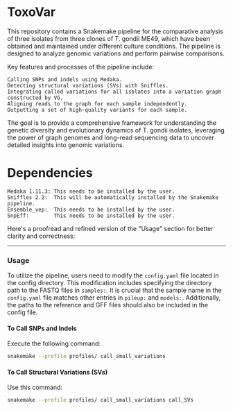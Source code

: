 # ToxoVar
This repository contains a Snakemake pipeline for the comparative analysis of three isolates from three clones of T. gondii ME49, which have been obtained and maintained under different culture conditions. The pipeline is designed to analyze genomic variations and perform pairwise comparisons.

Key features and processes of the pipeline include:

    Calling SNPs and indels using Medaka.
    Detecting structural variations (SVs) with Sniffles.
    Integrating called variations for all isolates into a variation graph constructed by VG.
    Aligning reads to the graph for each sample independently.
    Outputting a set of high-quality variants for each sample.

The goal is to provide a comprehensive framework for understanding the genetic diversity and evolutionary dynamics of T. gondii isolates, leveraging the power of graph genomes and long-read sequencing data to uncover detailed insights into genomic variations.

# Dependencies
    Medaka 1.11.3: This needs to be installed by the user.
    Sniffles 2.2:  This will be automatically installed by the Snakemake pipeline.
    Ensemble_vep:  This needs to be installed by the user. 
    SnpEff:        This needs to be installed by the user.
Here's a proofread and refined version of the "Usage" section for better clarity and correctness:

---

### Usage
To utilize the pipeline, users need to modify the `config.yaml` file located in the config directory. This modification includes specifying the directory path to the FASTQ files in `samples:`. It is crucial that the sample name in the `config.yaml` file matches other entries in `pileup:` and `models:`. Additionally, the paths to the reference and GFF files should also be included in the config file.

#### To Call SNPs and Indels
Execute the following command:
```bash
snakemake --profile profiles/ call_small_variations
```

#### To Call Structural Variations (SVs)
Use this command:
```bash
snakemake --profile profiles/ call_small_variations call_SVs
```

    

